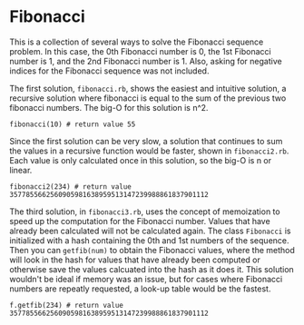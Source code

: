 # Fibonacci


This is a collection of several ways to solve the Fibonacci sequence problem. In this case, the 0th Fibonacci number is 0, the 1st Fibonacci number is 1, and the 2nd Fibonacci number is 1. Also, asking for negative indices for the Fibonacci sequence was not included.


The first solution, `fibonacci.rb`, shows the easiest and intuitive solution, a recursive solution where fibonacci is equal to the sum of the previous two fibonacci numbers. The big-O for this solution is n^2.

```
fibonacci(10) # return value 55
```

Since the first solution can be very slow, a solution that continues to sum the values in a recursive function would be faster, shown in `fibonacci2.rb`. Each value is only calculated once in this solution, so the big-O is n or linear.

```
fibonacci2(234) # return value 3577855662560905981638959513147239988861837901112
```

The third solution, in `fibonacci3.rb`, uses the concept of memoization to speed up the computation for the Fibonacci number. Values that have already been calculated will not be calculated again. The class `Fibonacci` is initialized with a hash containing the 0th and 1st numbers of the sequence. Then you can `getfib(num)` to obtain the Fibonacci values, where the method will look in the hash for values that have already been computed or otherwise save the values calcuated into the hash as it does it. This solution wouldn't be ideal if memory was an issue, but for cases where Fibonacci numbers are repeatly requested, a look-up table would be the fastest.

```
f.getfib(234) # return value 3577855662560905981638959513147239988861837901112
```

